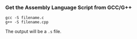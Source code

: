 ### Get the Assembly Language Script from GCC/G++  

```
gcc -S filename.c 
g++ -S filename.cpp
```  

The output will be a `.s` file. 
